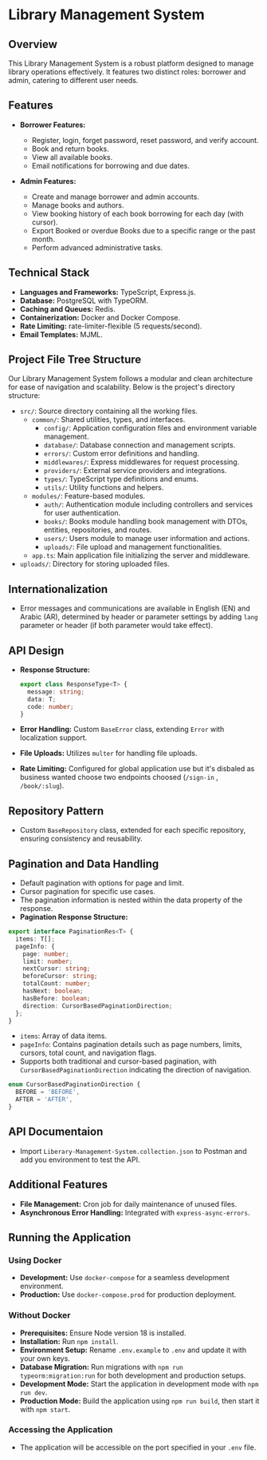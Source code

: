 # Library Management System

## Overview

This Library Management System is a robust platform designed to manage library operations effectively. It features two distinct roles: borrower and admin, catering to different user needs.

## Features

- **Borrower Features:**

  - Register, login, forget password, reset password, and verify account.
  - Book and return books.
  - View all available books.
  - Email notifications for borrowing and due dates.

- **Admin Features:**
  - Create and manage borrower and admin accounts.
  - Manage books and authors.
  - View booking history of each book borrowing for each day (with cursor).
  - Export Booked or overdue Books due to a specific range or the past month.
  - Perform advanced administrative tasks.

## Technical Stack

- **Languages and Frameworks:** TypeScript, Express.js.
- **Database:** PostgreSQL with TypeORM.
- **Caching and Queues:** Redis.
- **Containerization:** Docker and Docker Compose.
- **Rate Limiting:** rate-limiter-flexible (5 requests/second).
- **Email Templates:** MJML.

## Project File Tree Structure

Our Library Management System follows a modular and clean architecture for ease of navigation and scalability. Below is the project's directory structure:

- `src/`: Source directory containing all the working files.
  - `common/`: Shared utilities, types, and interfaces.
    - `config/`: Application configuration files and environment variable management.
    - `database/`: Database connection and management scripts.
    - `errors/`: Custom error definitions and handling.
    - `middlewares/`: Express middlewares for request processing.
    - `providers/`: External service providers and integrations.
    - `types/`: TypeScript type definitions and enums.
    - `utils/`: Utility functions and helpers.
  - `modules/`: Feature-based modules.
    - `auth/`: Authentication module including controllers and services for user authentication.
    - `books/`: Books module handling book management with DTOs, entities, repositories, and routes.
    - `users/`: Users module to manage user information and actions.
    - `uploads/`: File upload and management functionalities.
  - `app.ts`: Main application file initializing the server and middleware.
- `uploads/`: Directory for storing uploaded files.

## Internationalization

- Error messages and communications are available in English (EN) and Arabic (AR), determined by header or parameter settings by adding `lang` parameter or header (if both parameter would take effect).

## API Design

- **Response Structure:**

  ```typescript
  export class ResponseType<T> {
    message: string;
    data: T;
    code: number;
  }
  ```

- **Error Handling:** Custom `BaseError` class, extending `Error` with localization support.
- **File Uploads:** Utilizes `multer` for handling file uploads.
- **Rate Limiting:** Configured for global application use but it's disbaled as business wanted choose two endpoints choosed (`/sign-in` , `/book/:slug`).

## Repository Pattern

- Custom `BaseRepository` class, extended for each specific repository, ensuring consistency and reusability.

## Pagination and Data Handling

- Default pagination with options for page and limit.
- Cursor pagination for specific use cases.
- The pagination information is nested within the data property of the response.
- **Pagination Response Structure:**

```typescript
export interface PaginationRes<T> {
  items: T[];
  pageInfo: {
    page: number;
    limit: number;
    nextCursor: string;
    beforeCursor: string;
    totalCount: number;
    hasNext: boolean;
    hasBefore: boolean;
    direction: CursorBasedPaginationDirection;
  };
}
```

- `items`: Array of data items.
- `pageInfo`: Contains pagination details such as page numbers, limits, cursors, total count, and navigation flags.
- Supports both traditional and cursor-based pagination, with `CursorBasedPaginationDirection` indicating the direction of navigation.

```typescript
enum CursorBasedPaginationDirection {
  BEFORE = 'BEFORE',
  AFTER = 'AFTER',
}
```

## API Documentaion

- Import `Liberary-Management-System.collection.json` to Postman and add you environment to test the API.

## Additional Features

- **File Management:** Cron job for daily maintenance of unused files.
- **Asynchronous Error Handling:** Integrated with `express-async-errors`.

## Running the Application

### Using Docker

- **Development:** Use `docker-compose` for a seamless development environment.
- **Production:** Use `docker-compose.prod` for production deployment.

### Without Docker

- **Prerequisites:** Ensure Node version 18 is installed.
- **Installation:** Run `npm install`.
- **Environment Setup:** Rename `.env.example` to `.env` and update it with your own keys.
- **Database Migration:** Run migrations with `npm run typeorm:migration:run` for both development and production setups.
- **Development Mode:** Start the application in development mode with `npm run dev`.
- **Production Mode:** Build the application using `npm run build`, then start it with `npm start`.

### Accessing the Application

- The application will be accessible on the port specified in your `.env` file.
